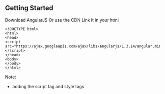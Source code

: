 ## Getting Started
Download AngularJS
Or use the CDN
Link it in your html
```
<!DOCTYPE html>
<html>
<head>
<script src="https://ajax.googleapis.com/ajax/libs/angularjs/1.3.14/angular.min.js"></script>
</head>
<body>
</body>
</html>
```
Note:
- adding the script tag and style tags
